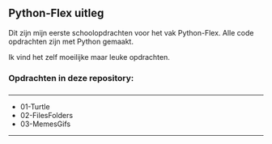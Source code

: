 ## Python-Flex uitleg

Dit zijn mijn eerste schoolopdrachten voor het vak Python-Flex. Alle code opdrachten zijn met Python gemaakt.

Ik vind het zelf moeilijke maar leuke opdrachten. 

### Opdrachten in deze repository:
###
----------------------------------
 - 01-Turtle
 - 02-FilesFolders
 - 03-MemesGifs
 ---------------------------------
 